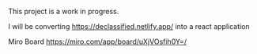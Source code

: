 This project is a work in progress.

I will be converting https://declassified.netlify.app/ into a react application

Miro Board
https://miro.com/app/board/uXjVOsfih0Y=/
